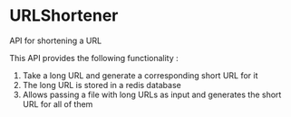 # URLShortener
API for shortening a URL

This API provides the following functionality :<br/>
1. Take a long URL and generate a corresponding short URL for it<br/>
2. The long URL is stored in a redis database<br/>
3. Allows passing a file with long URLs as input and generates the short URL for all of them<br/>
